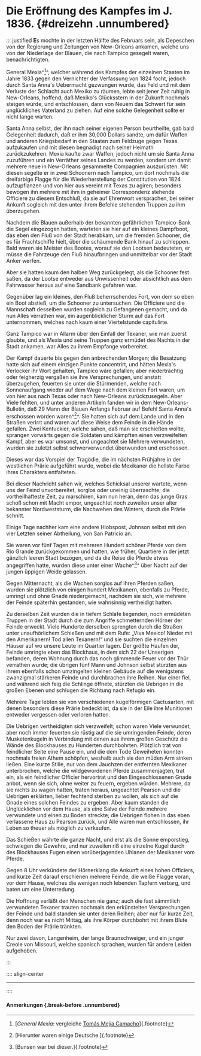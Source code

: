 # Die Eröffnung des Kampfes im J. 1836. {#dreizehn .unnumbered}

::: justified
**E**s mochte in der letzten Hälfte des Februars sein, als Depeschen von der
Regierung und Zeitungen von New-Orleans ankamen, welche uns von der Niederlage
der Blauen, die nach Tampico gesegelt waren, benachrichtigten.

General Mexia^[^1300]^, welcher während des Kampfes der einzelnen Staaten im Jahre 1833
gegen den Vernichter der Verfassung von 1824 focht, jedoch durch Santa Anna's
Uebermacht gezwungen wurde, das Feld und mit dem Verluste der Schlacht auch
Mexiko zu räumen, lebte seit jener Zeit ruhig in New-Orleans, hoffend, daß
Mexiko's Glücksstern in der Zukunft nochmals steigen würde, und entschlossen,
dann von Neuem das Schwert für sein unglückliches Vaterland zu ziehen. Auf eine
solche Gelegenheit sollte er nicht lange warten.

Santa Anna selbst, der ihn nach seiner eigenen Person beurtheilte, gab bald
Gelegenheit dadurch, daß er ihm 30,000 Dollars sandte, um dafür Waffen und
anderen Kriegsbedarf in den Staaten zum Feldzuge gegen Texas aufzukaufen und mit
diesen begnadigt nach seiner Heimath zurückzukehren. Mexia kaufte zwar Waffen,
jedoch nicht um sie Santa Anna zuzuführen und ein Verräther seines Landes zu
werden, sondern um damit mehrere neue in New-Orleans gesammelte Compagnien
auszurüsten. Mit diesen segelte er in zwei Schoonern nach Tampico, um dort
nochmals die dreifarbige Flagge für die Wiederherstellung der Constitution von
1824 aufzupflanzen und von hier aus vereint mit Texas zu agiren; besonders
bewogen ihn mehrere mit ihm in geheimer Correspondenz stehende Officiere zu
diesem Entschluß, da sie auf Ehrenwort versprachen, bei seiner Ankunft sogleich
mit den unter ihrem Befehle stehenden Truppen zu ihm überzugehen.

Nachdem die Blauen außerhalb der bekannten gefährlichen Tampico-Bank die Segel
eingezogen hatten, warteten sie hier auf ein kleines Dampfboot, das eben den
Fluß von der Stadt herabkam, um die fremden Schooner, die es für Frachtschiffe
hielt, über die schäumende Bank hinauf zu schleppen. Bald waren sie Meister des
Bootes, worauf sie den Lootsen bedeuteten, er müsse die Fahrzeuge den Fluß
hinaufbringen und unmittelbar vor der Stadt Anker werfen.

Aber sie hatten kaum den halben Weg zurückgelegt, als die Schooner fest saßen,
da der Lootse entweder aus Unwissenheit oder absichtlich aus dem Fahrwasser
heraus auf eine Sandbank gefahren war.

Gegenüber lag ein kleines, den Fluß beherrschendes Fort, von dem so eben ein
Boot abstieß, um die Schooner zu untersuchen. Die Officiere und die Mannschaft
desselben wurden sogleich zu Gefangenen gemacht, und da nun Alles verrathen war,
ein augenblicklicher Sturm auf das Fort unternommen, welches nach kaum einer
Viertelstunde capitulirte.

Ganz Tampico war in Allarm über den Einfall der Texaner, wie man zuerst glaubte,
und als Mexia und seine Truppen ganz ermüdet des Nachts in der Stadt ankamen,
war Alles zu ihrem Empfange vorbereitet.

Der Kampf dauerte bis gegen den anbrechenden Morgen; die Besatzung hatte sich
auf einem einzigen Punkte concentrirt, und hätten Mexia's Verlocker ihr Wort
gehalten, Tampico wäre gefallen; aber niederträchtig oder feigherzig vergaßen
sie ihre Versprechungen, und anstatt überzugehen, feuerten sie unter die
Stürmenden, welche nach Sonnenaufgang wieder auf dem Wege nach dem kleinen Fort
waren, um von hier aus nach Texas oder nach New-Orleans zurückzusegeln. Aber
Viele fehlten, und unter anderen Artikeln fanden wir in dem New-Orleans-Bulletin,
daß 29 Mann der Blauen Anfangs Februar auf Befehl Santa Anna's erschossen worden
waren^[^1310]^. Sie hatten sich auf dem Lande und in den Straßen verirrt und waren auf
diese Weise dem Feinde in die Hände gefallen. Zwei Kentuckier, welche sahen, daß
man sie erschießen wollte, sprangen vorwärts gegen die Soldaten und kämpften
einen verzweifelten Kampf, aber es war umsonst, und ungeachtet sie Mehrere
verwundeten, wurden sie zuletzt selbst schwerverwundet überwunden und
erschossen.

Dieses war das Vorspiel der Tragödie, die im nächsten Frühjahre in der
westlichen Prärie aufgeführt wurde, wobei die Mexikaner die hellste Farbe ihres
Charakters entfalteten.

Bei dieser Nachricht sahen wir, welches Schicksal unserer wartete, wenn uns der
Feind unvorbereitet, sorglos oder uneinig überraschte; die vortheilhafteste
Zeit, zu marschiren, kam nun heran, denn das junge Gras schoß schon mit Macht
empor, ungeachtet noch zuweilen unser alter bekannter Nordweststurm, die
Nachwehen des Winters, durch die Prärie schnitt.

Einige Tage nachher kam eine andere Hiobspost, Johnson selbst mit den vier
Letzten seiner Abtheilung, von San Patricio an.

Sie waren vor fünf Tagen mit mehreren Hundert schöner Pferde von dem Rio Grande
zurückgekommen und hatten, wie früher, Quartiere in der jetzt gänzlich leeren
Stadt bezogen, und da die Reise die Pferde etwas angegriffen hatte, wurden diese
unter einer Wache^[^1311]^ über Nacht auf der jungen üppigen Weide gelassen.

Gegen Mitternacht, als die Wachen sorglos auf ihren Pferden saßen, wurden sie
plötzlich von einigen hundert Mexikanern, ebenfalls zu Pferde, umringt und ohne
Gnade niedergemacht, nachdem sie sich, wie mehrere der Feinde späterhin
gestanden, wie wahnsinnig vertheidigt hatten.

Zu derselben Zeit wurden die in tiefem Schlafe liegenden, noch ermüdeten Truppen
in der Stadt durch die zum Angriffe schmetternden Hörner der Feinde erweckt.
Viele Hunderte derselben sprengten durch die Straßen unter unaufhörlichem
Schießen und mit dem Rufe: „Viva Mexico! Nieder mit den Amerikanern! Tod allen
Texanern!“ und sie suchten die einzelnen Häuser auf wo unsere Leute im Quartier
lagen. Der größte Haufen der, Feinde umringte eben das Blockhaus, in dem sich 22
der Unserigen befanden, deren Wohnung durch das noch glimmende Feuer vor der
Thür verrathen wurde; die übrigen fünf Mann und Johnson selbst stürzten aus
ihrem ebenfalls schon umzingelten kleinen Gebäude auf die wenigstens zwanzigmal
stärkeren Feinde und durchbrachen ihre Reihen. Nur einer fiel, und während sich
feig die Schlinge öffnete, stürzten die Uebrigen in die großen Ebenen und
schlugen die Richtung nach Refugio ein.

Mehrere Tage lebten sie von verschiedenen kugelförmigen Cactusarten, mit denen
besonders diese Prärie bedeckt ist, da sie in der Eile ihre Munitionen entweder
vergessen oder verloren hatten.

Die Uebrigen vertheidigten sich verzweifelt; schon waren Viele verwundet, aber
noch immer feuerten sie rüstig auf die sie umringenden Feinde, deren
Musketenkugeln in Verbindung mit denen aus ihrem großen Geschütz die Wände des
Blockhauses zu Hunderten durchbohrten. Plötzlich trat von feindlicher Seite eine
Pause ein, und die dem Tode Geweiheten konnten nochmals freien Athem schöpfen,
weshalb auch sie den müden Arm sinken ließen. Eine kurze Stille, nur von dem
Jauchzen der entfernten Mexikaner unterbrochen, welche die wildgewordenen Pferde
zusammenjagten, trat ein, als ein feindlicher Officier hervortrat und den
Eingeschlossenen Gnade anbot, wenn sie sich, ohne weiter zu feuern, ergeben
würden. Mehrere, da sie nichts zu wagen hatten, traten heraus, ungeachtet
Pearson und die Uebrigen erklärten, lieber fechtend sterben zu wollen, als sich
auf die Gnade eines solchen Feindes zu ergeben. Aber kaum standen die
Unglücklichen vor dem Hause, als eine Salve der Feinde mehrere verwundete und
einen zu Boden streckte; die Uebrigen flohen in das eben verlassene Haus zu
Pearson zurück, und Alle waren nun entschlossen, ihr Leben so theuer als möglich
zu verkaufen.

Das Schießen währte die ganze Nacht, und erst als die Sonne emporstieg,
schwiegen die Gewehre, und nur zuweilen riß eine einzelne Kugel durch des
Blockhauses Fugen einen vorüberjagenden Uhlanen der Mexikaner vom Pferde.

Gegen 8 Uhr verkündete der Hörnerklang die Ankunft eines hohen Officiers, und
kurze Zeit darauf erschienen mehrere Feinde, die weiße Flagge voran, vor dem
Hause, welches die wenigen noch lebenden Tapfern verbarg, und baten um eine
Unterredung.

Die Hoffnung verläßt den Menschen nie ganz; auch die fast sämmtlich verwundeten
Texaner trauten nochmals den erkünstelten Versprechungen der Feinde und bald
standen sie unter deren Reihen; aber nur für kurze Zeit, denn noch war es nicht
Mittag, als ihre Körper durchbohrt mit ihrem Blute den Boden der Prärie
tränkten.

Nur zwei davon, Langenheim, der lange Braunschweiger, und ein junger Creole von
Missouri, welche spanisch sprachen, wurden für andere Leiden aufgehoben.

:::

:::: align-center
****
::::

#### **Anmerkungen** {.break-before .unnumbered}

[^1300]: [*General Mexia*: vergleiche [Tomás Mejía Camacho](https://en.wikipedia.org/wiki/Tom%C3%A1s_Mej%C3%ADa_Camacho)]{.footnote}

[^1310]: [Hierunter waren einige Deutsche.]{.footnote}

[^1311]: [Bunsen war bei dieser.]{.footnote}
